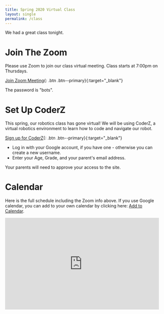 ```yaml
---
title: Spring 2020 Virtual Class
layout: single
permalink: /class
---
```


We had a great class tonight.

Join The Zoom
===

Please use Zoom to join our class virtual meeting. Class starts at 7:00pm on Thursdays.

[Join Zoom Meeting](https://us02web.zoom.us/j/84839409749?pwd=ckNSL2cyZ2ErRTlYSzFkSFBkRmFDUT09){: .btn .btn--primary}{:target="_blank"}

The password is "bots".

Set Up CoderZ
===

This spring, our robotics class has gone virtual! We will be using CoderZ, a virtual robotics
environment to learn how to code and navigate our robot.

[Sign up for CoderZ](https://play.gocoderz.com:443/login/#/joinclass/thesefuture){: .btn .btn--primary}{:target="_blank"}

* Log in with your Google account, if you have one - otherwise you can create a new username.
* Enter your Age, Grade, and your parent's email address.

Your parents will need to approve your access to the site.

Calendar
===

Here is the full schedule including the Zoom info above. If you use Google calendar, you can add to your own calendar by clicking here: [Add to Calendar](https://calendar.google.com/calendar?cid=bzdqdWxvaHI2YnFuNGMya3VicXJ2NmJkMjBAZ3JvdXAuY2FsZW5kYXIuZ29vZ2xlLmNvbQ).
<iframe src="https://calendar.google.com/calendar/embed?showTitle=0&amp;showNav=0&amp;showDate=0&amp;showPrint=0&amp;showTabs=0&amp;showCalendars=0&amp;mode=AGENDA&amp;height=600&amp;wkst=1&amp;bgcolor=%23FFFFFF&amp;src=o7julohr6bqn4c2kubqrv6bd20%40group.calendar.google.com&amp;color=%23182C57&amp;ctz=America%2FChicago" style="border-width:0" width="100%" height="300" frameborder="0" scrolling="no"></iframe>

